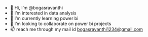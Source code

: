 - 👋 Hi, I’m @bogasravanthi
- 👀 I’m interested in data analysis
- 🌱 I’m currently learning power bi
- 💞️ I’m looking to collaborate on power bi projects
- 📫 reach me through my mail id bogasravanthi1234@gmail.com

<!---
bogasravanthi/bogasravanthi is a ✨ special ✨ repository because its `README.md` (this file) appears on your GitHub profile.
You can click the Preview link to take a look at your changes.
--->
